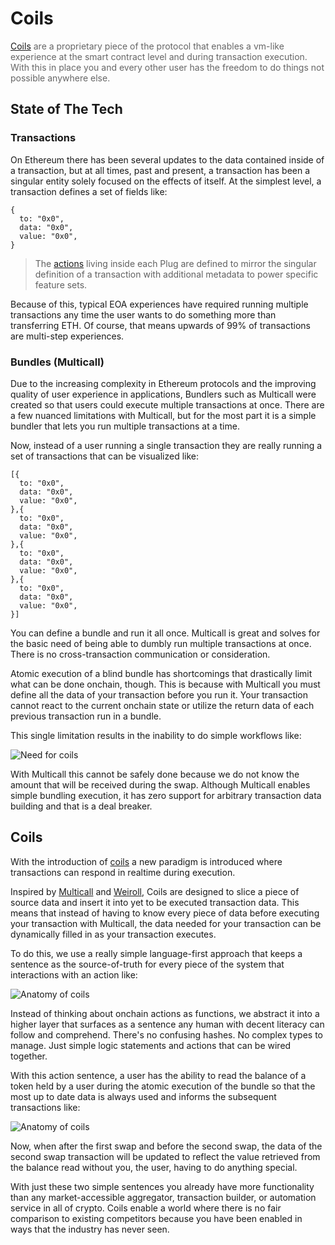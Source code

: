 # Coils

<span style="color: rgba(0,0,0,0.6)">[Coils](/concepts/coils) are a proprietary piece of the protocol that enables a vm-like experience at the smart contract level and during transaction execution. With this in place you and every other user has the freedom to do things not possible anywhere else.</span>

## State of The Tech

### Transactions

On Ethereum there has been several updates to the data contained inside of a transaction, but at all times, past and present, a transaction has been a singular entity solely focused on the effects of itself. At the simplest level, a transaction defines a set of fields like:

```tsx
{
  to: "0x0",
  data: "0x0",
  value: "0x0",
}
```

> The [actions](/concepts/actions) living inside each Plug are defined to mirror the singular definition of a transaction with additional metadata to power specific feature sets.

Because of this, typical EOA experiences have required running multiple transactions any time the user wants to do something more than transferring ETH. Of course, that means upwards of 99% of transactions are multi-step experiences.

### Bundles (Multicall)

Due to the increasing complexity in Ethereum protocols and the improving quality of user experience in applications, Bundlers such as Multicall were created so that users could execute multiple transactions at once. There are a few nuanced limitations with Multicall, but for the most part it is a simple bundler that lets you run multiple transactions at a time.

Now, instead of a user running a single transaction they are really running a set of transactions that can be visualized like:

```tsx
[{
  to: "0x0",
  data: "0x0",
  value: "0x0",
},{
  to: "0x0",
  data: "0x0",
  value: "0x0",
},{
  to: "0x0",
  data: "0x0",
  value: "0x0",
},{
  to: "0x0",
  data: "0x0",
  value: "0x0",
}]
```

You can define a bundle and run it all once. Multicall is great and solves for the basic need of being able to dumbly run multiple transactions at once. There is no cross-transaction communication or consideration.

Atomic execution of a blind bundle has shortcomings that drastically limit what can be done onchain, though. This is because with Multicall you must define all the data of your transaction before you run it. Your transaction cannot react to the current onchain state or utilize the return data of each previous transaction run in a bundle.

This single limitation results in the inability to do simple workflows like:

![Need for coils](/assets/coils-problem.png)

With Multicall this cannot be safely done because we do not know the amount that will be received during the swap. Although Multicall enables simple bundling execution, it has zero support for arbitrary transaction data building and that is a deal breaker.

## Coils

With the introduction of [coils](/concepts/coils) a new paradigm is introduced where transactions can respond in realtime during execution.

Inspired by [Multicall](https://github.com/mds1/multicall3) and [Weiroll](https://github.com/weiroll/weiroll), Coils are designed to slice a piece of source data and insert it into yet to be executed transaction data. This means that instead of having to know every piece of data before executing your transaction with Multicall, the data needed for your transaction can be dynamically filled in as your transaction executes. 

To do this, we use a really simple language-first approach that keeps a sentence as the source-of-truth for every piece of the system that interactions with an action like:

![Anatomy of coils](/assets/coils-anatomy.png)

Instead of thinking about onchain actions as functions, we abstract it into a higher layer that surfaces as a sentence any human with decent literacy can follow and comprehend. There's no confusing hashes. No complex types to manage. Just simple logic statements and actions that can be wired together.

With this action sentence, a user has the ability to read the balance of a token held by a user during the atomic execution of the bundle so that the most up to date data is always used and informs the subsequent transactions like:

![Anatomy of coils](/assets/coils-discharge.png)

Now, when after the first swap and before the second swap, the data of the second swap transaction will be updated to reflect the value retrieved from the balance read without you, the user, having to do anything special.

With just these two simple sentences you already have more functionality than any market-accessible aggregator, transaction builder, or automation service in all of crypto. Coils enable a world where there is no fair comparison to existing competitors because you have been enabled in ways that the industry has never seen.
